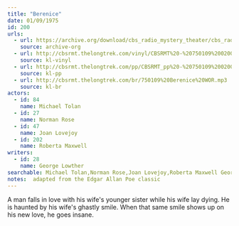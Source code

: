```yaml
---
title: "Berenice"
date: 01/09/1975
id: 200
urls: 
  - url: https://archive.org/download/cbs_radio_mystery_theater/cbs_radio_mystery_theater-0151-0200.zip/cbs_radio_mystery_theater-0151-0200%2Fcbsrmt_0200_berenice.mp3
    source: archive-org
  - url: http://cbsrmt.thelongtrek.com/vinyl/CBSRMT%20-%20750109%200200%20Berenice_afrts.mp3
    source: kl-vinyl
  - url: http://cbsrmt.thelongtrek.com/pp/CBSRMT_pp%20-%20750109%200200%20Berenice.mp3
    source: kl-pp
  - url: http://cbsrmt.thelongtrek.com/br/750109%20Berenice%20WOR.mp3
    source: kl-br
actors:  
  - id: 84
    name: Michael Tolan  
  - id: 27
    name: Norman Rose  
  - id: 47
    name: Joan Lovejoy  
  - id: 202
    name: Roberta Maxwell
writers:  
  - id: 28
    name: George Lowther
searchable: Michael Tolan,Norman Rose,Joan Lovejoy,Roberta Maxwell George Lowther
notes:  adapted from the Edgar Allan Poe classic
---
```

A man falls in love with his wife's younger sister while his wife lay dying. He is haunted by his wife's ghastly smile. When that same smile shows up on his new love, he goes insane.